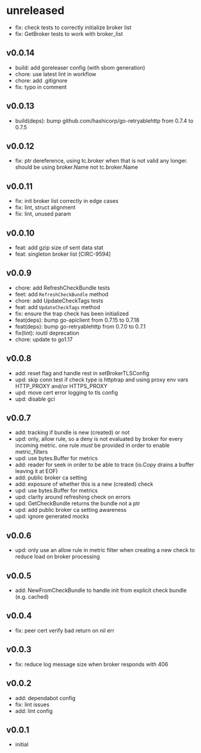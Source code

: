 # unreleased

* fix: check tests to correctly initialize broker list
* fix: GetBroker tests to work with broker_list

## v0.0.14

* build: add goreleaser config (with sbom generation)
* chore: use latest lint in workflow
* chore: add .gitignore
* fix: typo in comment

## v0.0.13

* build(deps): bump github.com/hashicorp/go-retryablehttp from 0.7.4 to 0.7.5

## v0.0.12

* fix: ptr dereference, using tc.broker when that is not valid any longer. should be using broker.Name not tc.broker.Name

## v0.0.11

* fix: init broker list correctly in edge cases
* fix: lint, struct alignment
* fix: lint, unused param

## v0.0.10

* feat: add gzip size of sent data stat
* feat: singleton broker list [CIRC-9594]

## v0.0.9

* chore: add RefreshCheckBundle tests
* feet: add `RefreshCheckBundle` method
* chore: add UpdateCheckTags tests
* feat: add `UpdateCheckTags` method
* fix: ensure the trap check has been initialized
* feat(deps): bump go-apiclient from 0.7.15 to 0.7.18
* feat(deps): bump go-retryablehttp from 0.7.0 to 0.7.1
* fix(lint): ioutil deprecation
* chore: update to go1.17

## v0.0.8

* add: reset flag and handle rest in setBrokerTLSConfig
* upd: skip conn test if check type is httptrap and using proxy env vars HTTP_PROXY and/or HTTPS_PROXY
* upd: move cert error logging to tls config
* upd: disable gci

## v0.0.7

* add: tracking if bundle is new (created) or not
* upd: only, allow rule, so a deny is not evaluated by broker for every incoming metric. one rule _must_ be provided in order to enable metric_filters
* upd: use bytes.Buffer for metrics
* add: reader for seek in order to be able to trace (io.Copy drains a buffer leaving it at EOF)
* add: public broker ca setting
* add: exposure of whether this is a new (created) check
* upd: use bytes.Buffer for metrics
* upd: clarity around refreshing check on errors
* upd: GetCheckBundle returns the bundle not a ptr
* upd: add public broker ca setting awareness
* upd: ignore generated mocks

## v0.0.6

* upd: only use an allow rule in metric filter when creating a new check to reduce load on broker processing

## v0.0.5

* add: NewFromCheckBundle to handle init from explicit check bundle (e.g. cached)

## v0.0.4

* fix: peer cert verify bad return on nil err

## v0.0.3

* fix: reduce log message size when broker responds with 406

## v0.0.2

* add: dependabot config
* fix: lint issues
* add: lint config

## v0.0.1

* initial
